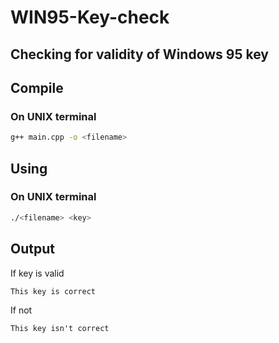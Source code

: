# WIN95-Key-check
## Checking for validity of Windows 95 key

## Compile
### On UNIX terminal

```bash 
g++ main.cpp -o <filename>
```

## Using
### On UNIX terminal

```bash 
./<filename> <key>
```

## Output
If key is valid
```
This key is correct
```
If not
```
This key isn't correct
```
